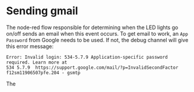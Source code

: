 # Sending gmail
The node-red flow responsible for determining when the LED lights go on/off sends an email when this event occurs. To get email to work, an `App Password` from Google needs to be used.  If not, the debug channel will give this error message:
```
Error: Invalid login: 534-5.7.9 Application-specific password required. Learn more at
534 5.7.9  https://support.google.com/mail/?p=InvalidSecondFactor f12sm11906507pfe.204 - gsmtp
```
The 